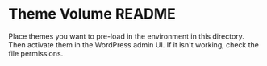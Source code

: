 # Theme Volume README

Place themes you want to pre-load in the environment in this directory. Then
activate them in the WordPress admin UI. If it isn't working, check the file
permissions.
